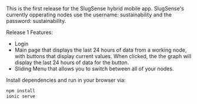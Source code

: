 This is the first release for the SlugSense hybrid mobile app. 
SlugSense's currently opperating nodes use the username: sustainability and the password: sustainability.

Release 1 Features:
- Login 
- Main page that displays the last 24 hours of data from a working node, with buttons that display current values. 
When clicked, the the graph will display the last 24 hours of data for the button.
- Sliding Menu that allows you to switch between all of your nodes.

Install dependencies and run in your browser via:
```bash
npm install
ionic serve
```


